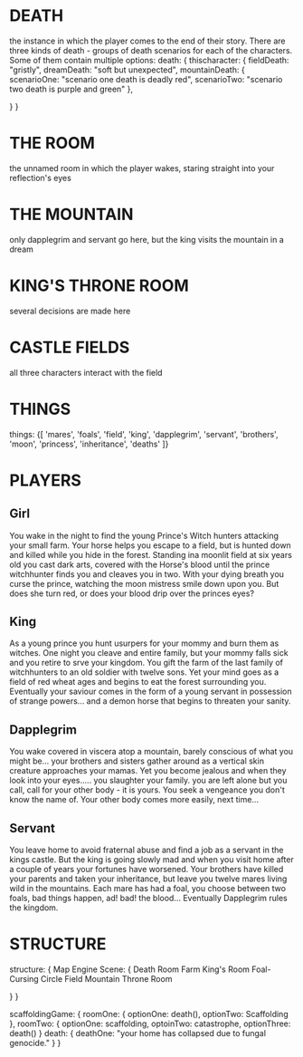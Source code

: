 # DEATH
the instance in which the player comes to the end of their story. There are three kinds of death - groups of death scenarios for each of the characters. Some of them contain multiple options:
death: {
  thischaracter: {
    fieldDeath: "gristly",
    dreamDeath: "soft but unexpected",
    mountainDeath: {
      scenarioOne: "scenario one death is deadly red",
      scenarioTwo: "scenario two death is purple and green"
    },
    
  }
}
# THE ROOM
the unnamed room in which the player wakes, staring straight into your reflection's eyes

# THE MOUNTAIN
only dapplegrim and servant go here, but the king visits the mountain in a dream

# KING'S THRONE ROOM
several decisions are made here

# CASTLE FIELDS
all three characters interact with the field

# THINGS
things: {[
  'mares',
  'foals',
  'field',
  'king',
  'dapplegrim',
  'servant',
  'brothers',
  'moon',
  'princess',
  'inheritance',
  'deaths'
]}

# PLAYERS
## Girl
You wake in the night to find the young Prince's Witch hunters attacking your small farm. Your horse helps you escape to a field, but is hunted down and killed while you hide in the forest. Standing ina moonlit field at six years old you cast dark arts, covered with the Horse's blood until the prince witchhunter finds you and cleaves you in two. With your dying breath you curse the prince, watching the moon mistress smile down upon you. But does she turn red, or does your blood drip over the princes eyes?
## King
As a young prince you hunt usurpers for your mommy and burn them as witches. One night you cleave and entire family, but your mommy falls sick and you retire to srve your kingdom. You gift the farm of the last family of witchhunters to an old soldier with twelve sons. Yet your mind goes as a field of red wheat ages and begins to eat the forest surrounding you. Eventually your saviour comes in the form of a young servant in possession of strange powers... and a demon horse that begins to threaten your sanity.
## Dapplegrim
You wake covered in viscera atop a mountain, barely conscious of what you might be... your brothers and sisters gather around as a vertical skin creature approaches your mamas. Yet you become jealous and when they look into your eyes..... you slaughter your family. you are left alone but you call, call for your other body - it is yours. You seek a vengeance you don't know the name of. Your other body comes more easily, next time...
## Servant
You leave home to avoid fraternal abuse and find a job as a servant in the kings castle. But the king is going slowly mad and when you visit home after a couple of years your fortunes have worsened. Your brothers have killed your parents and taken your inheritance, but leave you twelve mares living wild in the mountains. Each mare has had a foal, you choose between two foals, bad things happen, ad! bad! the blood... Eventually Dapplegrim rules the kingdom.

# STRUCTURE
structure: {
  Map
  Engine
  Scene: {
    Death
    Room
    Farm
    King's Room
    Foal-Cursing Circle Field
    Mountain
    Throne Room

  }
}

scaffoldingGame: {
  roomOne: {
    optionOne: death(),
    optionTwo: Scaffolding
  },
  roomTwo: {
    optionOne: scaffolding,
    optoinTwo: catastrophe,
    optionThree: death()
  }
  death: {
    deathOne: "your home has collapsed due to fungal genocide."
  }
}